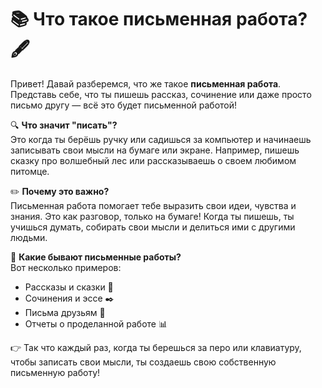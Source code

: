 # 📚 Что такое письменная работа? 🖋️

Привет! Давай разберемся, что же такое **письменная работа**. Представь себе, что ты пишешь рассказ, сочинение или даже просто письмо другу — всё это будет письменной работой!

🔍 **Что значит "писать"?**  
Это когда ты берёшь ручку или садишься за компьютер и начинаешь записывать свои мысли на бумаге или экране. Например, пишешь сказку про волшебный лес или рассказываешь о своем любимом питомце.

✏️ **Почему это важно?**  
Письменная работа помогает тебе выразить свои идеи, чувства и знания. Это как разговор, только на бумаге! Когда ты пишешь, ты учишься думать, собирать свои мысли и делиться ими с другими людьми.

📑 **Какие бывают письменные работы?**  
Вот несколько примеров:
- Рассказы и сказки 🎈
- Сочинения и эссе ✒️
- Письма друзьям 📨
- Отчеты о проделанной работе 📊

👉 Так что каждый раз, когда ты берешься за перо или клавиатуру, чтобы записать свои мысли, ты создаешь свою собственную письменную работу!